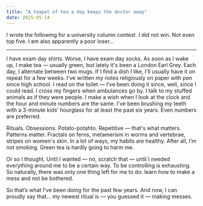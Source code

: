 ```yaml
---
title: "A teapot of tea a day keeps the doctor away"
date: 2025-05-14
---
```

I wrote the following for a university column contest. I did not win. Not even top five. I am also apparently a poor loser...

---

I have exam day shirts. Worse, I have exam day socks. As soon as I wake up, I make tea — usually green, but lately it's been a London Earl Grey. Each day, I alternate between two mugs. If I find a dish I like, I'll usually have it on repeat for a few weeks. I've written my notes religiously on paper with pen since high school. I read on the toilet — I've been doing it since, well, since I could read. I cross my fingers when ambulances go by. I talk to my stuffed animals as if they were people. I make a wish when I look at the clock and the hour and minute numbers are the same. I've been brushing my teeth with a 3-minute kids’ hourglass for at least the past six years. Even numbers are preferred.

Rituals. Obsessions. Potato-potahto. Repetitive — that's what matters. Patterns matter. Fractals on ferns, metamerism in worms and vertebrae, stripes on women's skin. In a lot of ways, my habits are healthy. After all, I’m not smoking. Green tea is hardly going to harm me.

Or so I thought. Until I wanted — no, scratch that — until I needed everything around me to be a certain way. To be controlling is exhausting. So naturally, there was only one thing left for me to do: learn how to make a mess and not be bothered.

So that’s what I've been doing for the past few years. And now, I can proudly say that... my newest ritual is — you guessed it — making messes.
